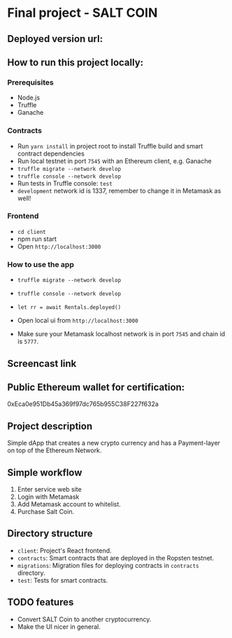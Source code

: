 # Final project - SALT COIN

## Deployed version url:



## How to run this project locally:

### Prerequisites

- Node.js
- Truffle
- Ganache

### Contracts

- Run `yarn install` in project root to install Truffle build and smart contract dependencies
- Run local testnet in port `7545` with an Ethereum client, e.g. Ganache
- `truffle migrate --network develop`
- `truffle console --network develop`
- Run tests in Truffle console: `test`
- `development` network id is 1337, remember to change it in Metamask as well!

### Frontend

- `cd client`
- npm run start
- Open `http://localhost:3000`

### How to use the app

- `truffle migrate --network develop`
- `truffle console --network develop`
- `let rr = await Rentals.deployed()`

- Open local ui from `http://localhost:3000`
- Make sure your Metamask localhost network is in port `7545` and chain id is `5777`.

## Screencast link



## Public Ethereum wallet for certification:

0xEca0e951Db45a369f97dc765b955C38F227f632a

## Project description

Simple dApp that creates a new crypto currency and has a Payment-layer on top of the Ethereum Network.

## Simple workflow

1. Enter service web site
2. Login with Metamask
3. Add Metamask account to whitelist.
4. Purchase Salt Coin.

## Directory structure

- `client`: Project's React frontend.
- `contracts`: Smart contracts that are deployed in the Ropsten testnet.
- `migrations`: Migration files for deploying contracts in `contracts` directory.
- `test`: Tests for smart contracts.


## TODO features

- Convert SALT Coin to another cryptocurrency.
- Make the UI nicer in general.